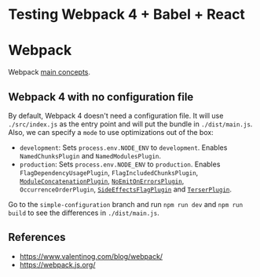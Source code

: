 # Testing Webpack 4 + Babel + React

# Webpack

Webpack [main concepts](https://webpack.js.org/concepts/).

## Webpack 4 with no configuration file

By default, Webpack 4 doesn't need a configuration file. It will use `./src/index.js` as the entry point and will put the bundle in `./dist/main.js`.
Also, we can specify a `mode` to use optimizations out of the box:
- `development`: Sets `process.env.NODE_ENV` to `development`. Enables `NamedChunksPlugin` and `NamedModulesPlugin`.
- `production`: Sets `process.env.NODE_ENV` to `production`. Enables `FlagDependencyUsagePlugin`, `FlagIncludedChunksPlugin`, [`ModuleConcatenationPlugin`](https://webpack.js.org/plugins/module-concatenation-plugin/), [`NoEmitOnErrorsPlugin`](https://webpack.js.org/configuration/optimization/#optimizationnoemitonerrors), `OccurrenceOrderPlugin`, [`SideEffectsFlagPlugin`](https://webpack.js.org/guides/tree-shaking/) and [`TerserPlugin`](https://webpack.js.org/plugins/terser-webpack-plugin/).

Go to the `simple-configuration` branch and run `npm run dev` and `npm run build` to see the differences in `./dist/main.js`.

## References
- https://www.valentinog.com/blog/webpack/
- https://webpack.js.org/
